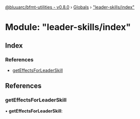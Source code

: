 [@bluuarc/bfmt-utilities - v0.8.0](../README.md) › [Globals](../globals.md) › ["leader-skills/index"](_leader_skills_index_.md)

# Module: "leader-skills/index"

## Index

### References

* [getEffectsForLeaderSkill](_leader_skills_index_.md#geteffectsforleaderskill)

## References

###  getEffectsForLeaderSkill

• **getEffectsForLeaderSkill**:
